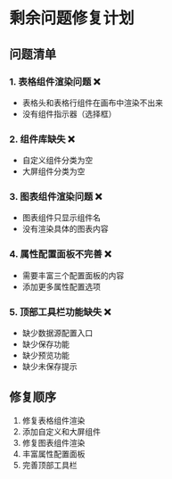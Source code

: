 # 剩余问题修复计划

## 问题清单

### 1. 表格组件渲染问题 ❌

- 表格头和表格行组件在画布中渲染不出来
- 没有组件指示器（选择框）

### 2. 组件库缺失 ❌

- 自定义组件分类为空
- 大屏组件分类为空

### 3. 图表组件渲染问题 ❌

- 图表组件只显示组件名
- 没有渲染具体的图表内容

### 4. 属性配置面板不完善 ❌

- 需要丰富三个配置面板的内容
- 添加更多属性配置选项

### 5. 顶部工具栏功能缺失 ❌

- 缺少数据源配置入口
- 缺少保存功能
- 缺少预览功能
- 缺少未保存提示

## 修复顺序

1. 修复表格组件渲染
2. 添加自定义和大屏组件
3. 修复图表组件渲染
4. 丰富属性配置面板
5. 完善顶部工具栏
